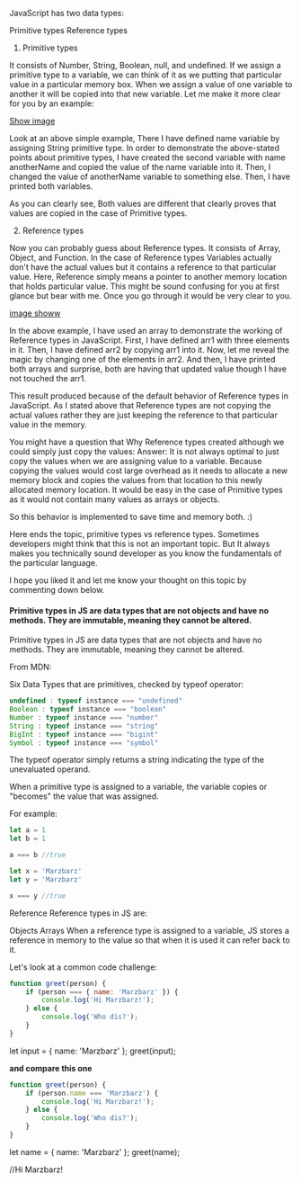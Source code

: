 JavaScript has two data types:

Primitive types
Reference types
1) Primitive types

It consists of Number, String, Boolean, null, and undefined.
If we assign a primitive type to a variable, we can think of it as we putting that particular value in a particular memory box.
When we assign a value of one variable to another it will be copied into that new variable.
Let me make it more clear for you by an example:

[Show image](https://res.cloudinary.com/practicaldev/image/fetch/s--AXOtjb2v--/c_limit%2Cf_auto%2Cfl_progressive%2Cq_auto%2Cw_880/https://thepracticaldev.s3.amazonaws.com/i/y59prr693im7sqh2p188.jpg)



Look at an above simple example, There I have defined name variable by assigning String primitive type. In order to demonstrate the above-stated points about primitive types, I have created the second variable with name anotherName and copied the value of the name variable into it. Then, I changed the value of anotherName variable to something else. Then, I have printed both variables.

As you can clearly see, Both values are different that clearly proves that values are copied in the case of Primitive types.





2) Reference types

Now you can probably guess about Reference types. It consists of Array, Object, and Function.
In the case of Reference types Variables actually don't have the actual values but it contains a reference to that particular value.
Here, Reference simply means a pointer to another memory location that holds particular value. This might be sound confusing for you at first glance but bear with me. Once you go through it would be very clear to you.

[image showw](https://res.cloudinary.com/practicaldev/image/fetch/s--aMJ7pUlt--/c_limit%2Cf_auto%2Cfl_progressive%2Cq_auto%2Cw_880/https://thepracticaldev.s3.amazonaws.com/i/ewqorhhqk7iapelxmv96.jpg)

In the above example, I have used an array to demonstrate the working of Reference types in JavaScript. First, I have defined arr1 with three elements in it. Then, I have defined arr2 by copying arr1 into it. Now, let me reveal the magic by changing one of the elements in arr2. And then, I have printed both arrays and surprise, both are having that updated value though I have not touched the arr1.

This result produced because of the default behavior of Reference types in JavaScript. As I stated above that Reference types are not copying the actual values rather they are just keeping the reference to that particular value in the memory.

You might have a question that Why Reference types created although we could simply just copy the values:
Answer: It is not always optimal to just copy the values when we are assigning value to a variable. Because copying the values would cost large overhead as it needs to allocate a new memory block and copies the values from that location to this newly allocated memory location. It would be easy in the case of Primitive types as it would not contain many values as arrays or objects.

So this behavior is implemented to save time and memory both. :)

Here ends the topic, primitive types vs reference types. Sometimes developers might think that this is not an important topic. But It always makes you technically sound developer as you know the fundamentals of the particular language.

I hope you liked it and let me know your thought on this topic by commenting down below.

#### Primitive types in JS are data types that are not objects and have no methods. They are immutable, meaning they cannot be altered.



Primitive types in JS are data types that are not objects and have no methods. They are immutable, meaning they cannot be altered.

From MDN:

Six Data Types that are primitives, checked by typeof operator:
```js
undefined : typeof instance === "undefined"
Boolean : typeof instance === "boolean"
Number : typeof instance === "number"
String : typeof instance === "string"
BigInt : typeof instance === "bigint"
Symbol : typeof instance === "symbol"
```
The typeof operator simply returns a string indicating the type of the unevaluated operand.

When a primitive type is assigned to a variable, the variable copies or "becomes" the value that was assigned.

For example:
```js
let a = 1
let b = 1

a === b //true

let x = 'Marzbarz'
let y = 'Marzbarz'

x === y //true
```

Reference
Reference types in JS are:

Objects
Arrays
When a reference type is assigned to a variable, JS stores a reference in memory to the value so that when it is used it can refer back to it.

Let's look at a common code challenge:

```js
function greet(person) {
    if (person === { name: 'Marzbarz' }) { 
        console.log('Hi Marzbarz!');
    } else {
        console.log('Who dis?');
    }
}
```

let input = { name: 'Marzbarz' };
greet(input);

**and compare this one**

```js
function greet(person) {
    if (person.name === 'Marzbarz') { 
        console.log('Hi Marzbarz!');
    } else {
        console.log('Who dis?');
    }
}
```

let name = { name: 'Marzbarz' };
greet(name);

//Hi Marzbarz!